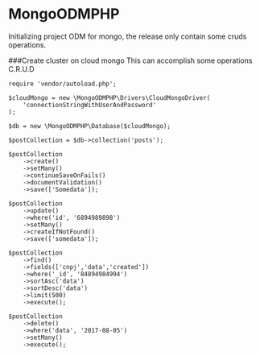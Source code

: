 # MongoODMPHP
Initializing project ODM for mongo, the release only contain some cruds operations.

###Create cluster on cloud mongo
This can accomplish some operations C.R.U.D

````
require 'vendor/autoload.php';

$cloudMongo = new \MongoODMPHP\Drivers\CloudMongoDriver(
    'connectionStringWithUserAndPassword'
);

$db = new \MongoODMPHP\Database($cloudMongo);

$postCollection = $db->collection('posts');

$postCollection
    ->create()
    ->setMany()
    ->continueSaveOnFails()
    ->documentValidation()
    ->save(['Somedata']);

$postCollection
    ->update()
    ->where('id', '6894989898')
    ->setMany()
    ->createIfNotFound()
    ->save(['somedata']);

$postCollection
    ->find()
    ->fields(['cnpj','data','created'])
    ->where('_id', '84894984994')
    ->sortAsc('data')
    ->sortDesc('data')
    ->limit(500)
    ->execute();

$postCollection
    ->delete()
    ->where('data', '2017-08-05')
    ->setMany()
    ->execute();
````